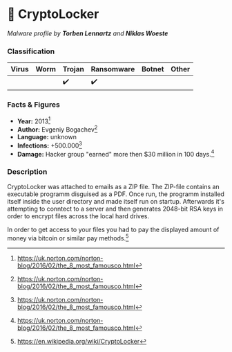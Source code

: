 # 🔐 CryptoLocker

_Malware profile by **Torben Lennartz** and **Niklas Woeste**_

### Classification

| Virus              | Worm               | Trojan             | Ransomware         | Botnet             | Other                                   |
|:-------------------|:-------------------|:-------------------|:-------------------|:-------------------|:----------------------------------------|
|                    |                    | :heavy_check_mark: | :heavy_check_mark: |                    |                                         |

### Facts & Figures

* **Year:** 2013[^1]
* **Author:** Evgeniy Bogachev[^1]
* **Language:** unknown
* **Infections:** +500.000[^1]
* **Damage:** Hacker group "earned" more then $30 million in 100 days.[^1]

### Description

CryptoLocker was attached to emails as a ZIP file. The ZIP-file contains an executable programm disguised as a PDF.
Once run, the programm installed itself inside the user directory and made itself run on startup. Afterwards it's attempting to conntect to a server and then generates 2048-bit RSA keys in order to encrypt files across the local hard drives.

In order to get access to your files you had to pay the displayed amount of money via bitcoin or similar pay methods.[^2]

[^1]:https://uk.norton.com/norton-blog/2016/02/the_8_most_famousco.html
[^2]:https://en.wikipedia.org/wiki/CryptoLocker

